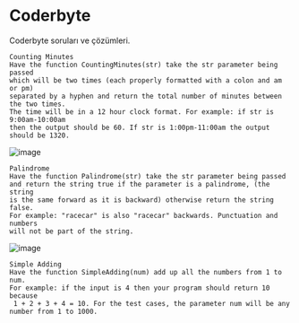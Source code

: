 # Coderbyte
Coderbyte soruları ve çözümleri.


```
Counting Minutes
Have the function CountingMinutes(str) take the str parameter being passed 
which will be two times (each properly formatted with a colon and am or pm) 
separated by a hyphen and return the total number of minutes between the two times. 
The time will be in a 12 hour clock format. For example: if str is 9:00am-10:00am 
then the output should be 60. If str is 1:00pm-11:00am the output should be 1320.
```

![image](https://user-images.githubusercontent.com/62007900/153828334-e1c5d1ff-7252-4c9b-8dae-3d0a8ecc6c1f.png)



```
Palindrome
Have the function Palindrome(str) take the str parameter being passed 
and return the string true if the parameter is a palindrome, (the string 
is the same forward as it is backward) otherwise return the string false. 
For example: "racecar" is also "racecar" backwards. Punctuation and numbers 
will not be part of the string.
```

![image](https://user-images.githubusercontent.com/62007900/153833795-37134424-8dcc-4851-81e0-4eeb78eac1cd.png)



```
Simple Adding
Have the function SimpleAdding(num) add up all the numbers from 1 to num.
For example: if the input is 4 then your program should return 10 because
 1 + 2 + 3 + 4 = 10. For the test cases, the parameter num will be any
number from 1 to 1000.
```
